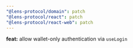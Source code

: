 ```yaml
---
"@lens-protocol/domain": patch
"@lens-protocol/react": patch
"@lens-protocol/react-web": patch
---
```


**feat:** allow wallet-only authentication via `useLogin`

